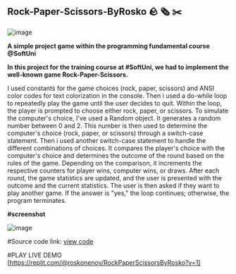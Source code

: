 ## Rock-Paper-Scissors-ByRosko 🪨 🗞️ ✂️
![image](https://github.com/roskonenov/RockPaperScissorsByRosko/assets/133804876/2f8d9de6-5831-4197-b3cb-237a616ee310)

**A simple project game within the programming fundamental course @SoftUni** 

**In this project for the training course at #SoftUni, we had to implement the well-known game Rock-Paper-Scissors.**

I used constants for the game choices (rock, paper, scissors) and ANSI color codes for text colorization in the console.
Then i used a do-while loop to repeatedly play the game until the user decides to quit.
Within the loop, the player is prompted to choose either rock, paper, or scissors.
To simulate the computer's choice, I've used a Random object.
It generates a random number between 0 and 2. This number is then used to determine the computer's choice (rock, paper, or scissors) through a switch-case statement.
Then i used another switch-case statement to handle the different combinations of choices. 
It compares the player's choice with the computer's choice and determines the outcome of the round based on the rules of the game. 
Depending on the comparison, it increments the respective counters for player wins, computer wins, or draws.
After each round, the game statistics are updated, and the user is presented with the outcome and the current statistics. 
The user is then asked if they want to play another game. If the answer is "yes," the loop continues; otherwise, the program terminates.

**#screenshot**

![image](https://github.com/roskonenov/RockPaperScissorsByRosko/assets/133804876/ed450501-50e7-435a-a1d5-48858f4bd5f2)


#Source code link: [view code](https://github.com/roskonenov/RockPaperScissorsByRosko/blob/main/src/RockPaperScissors.java)


#PLAY LIVE DEMO [https://replit.com/@roskonenov/RockPaperScissorsByRosko?v=1]
